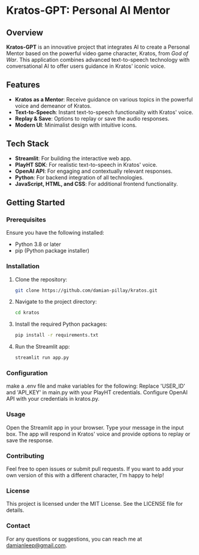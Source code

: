 # Kratos-GPT: Personal AI Mentor

## Overview

**Kratos-GPT** is an innovative project that integrates AI to create a Personal Mentor based on the powerful video game character, Kratos, from *God of War*. This application combines advanced text-to-speech technology with conversational AI to offer users guidance in Kratos' iconic voice.

## Features

- **Kratos as a Mentor**: Receive guidance on various topics in the powerful voice and demeanor of Kratos.
- **Text-to-Speech**: Instant text-to-speech functionality with Kratos' voice.
- **Replay & Save**: Options to replay or save the audio responses.
- **Modern UI**: Minimalist design with intuitive icons.

## Tech Stack

- **Streamlit**: For building the interactive web app.
- **PlayHT SDK**: For realistic text-to-speech in Kratos' voice.
- **OpenAI API**: For engaging and contextually relevant responses.
- **Python**: For backend integration of all technologies.
- **JavaScript, HTML, and CSS**: For additional frontend functionality.

## Getting Started

### Prerequisites

Ensure you have the following installed:

- Python 3.8 or later
- pip (Python package installer)

### Installation

1. Clone the repository:

   ```bash
   git clone https://github.com/damian-pillay/kratos.git
   ```

2. Navigate to the project directory:

    ```bash
    cd kratos
    ```

3. Install the required Python packages:

    ```bash
    pip install -r requirements.txt
    ```

4. Run the Streamlit app:

    ```bash
    streamlit run app.py
    ```

### Configuration
make a .env file and make variables for the following:
Replace 'USER_ID' and 'API_KEY' in main.py with your PlayHT credentials.
Configure OpenAI API with your credentials in kratos.py.

### Usage
Open the Streamlit app in your browser.
Type your message in the input box.
The app will respond in Kratos' voice and provide options to replay or save the response.

### Contributing
Feel free to open issues or submit pull requests. If you want to add your own version of this with a different character, I'm happy to help!

### License
This project is licensed under the MIT License. See the LICENSE file for details.

### Contact
For any questions or suggestions, you can reach me at damianleep@gmail.com.
